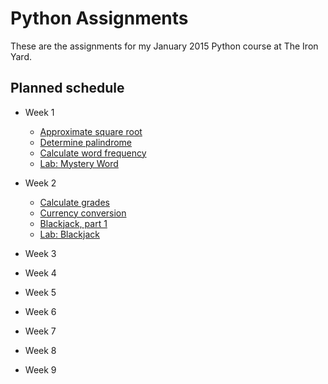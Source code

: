 Python Assignments
===================

These are the assignments for my January 2015 Python course at The Iron Yard.

## Planned schedule

* Week 1
  * [Approximate square root](approximate-square-root)
  * [Determine palindrome](palindrome)
  * [Calculate word frequency](word-frequency)
  * [Lab: Mystery Word](mystery-word)

* Week 2
  * [Calculate grades](calculate-grades)
  * [Currency conversion](currency-converter)
  * [Blackjack, part 1](blackjack-1)
  * [Lab: Blackjack](blackjack-2)

* Week 3

* Week 4

* Week 5

* Week 6

* Week 7

* Week 8

* Week 9
